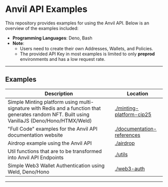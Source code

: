 # Anvil API Examples

This repository provides examples for using the Anvil API.
Below is an overview of the examples included:

- **Programming Languages**: Deno, Bash
- **Note**:
  - Users need to create their own Addresses, Wallets, and Policies.
  - The provided API Key in most examples is limited to only **preprod** environments and has a low request rate.

---

## Examples

| Description                                                                                                                                    | Location                                                 |
| ---------------------------------------------------------------------------------------------------------------------------------------------- | -------------------------------------------------------- |
| Simple Minting platform using multi-signature with Redis and a function that generates random NFT. Built using VanillaJS (Deno/Hono/HTMX/Weld) | [./minting-platform-cip25](./minting-platform-cip25)     |
| "Full Code" examples for the Anvil API documentation website                                                                                   | [./documentation-references](./documentation-references) |
| Airdrop example using the Anvil API                                                                                                            | [./airdrop](./airdrop)                                   |
| Util functions that are to be transformed into Anvil API Endpoints                                                                             | [./utils](./utils)                                       |
| Simple Web3 Wallet Authentication using Weld, Deno/Hono                                                                                        | [./web3-auth](./web3-auth)                               |

---
